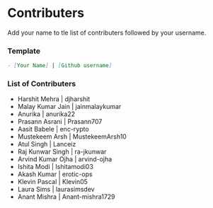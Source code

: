 # Contributers

Add your name to tle list of contributers followed by your username.

### Template

```md
- [Your Name] | [Github username]
```

### List of Contributers
- Harshit Mehra | djharshit
- Malay Kumar Jain | jainmalaykumar
- Anurika | anurika22
- Prasann Asrani | Prasann707
- Aasit Babele | enc-rypto
- Mustekeem Arsh | MustekeemArsh10
- Atul Singh | Lanceiz
- Raj Kunwar Singh | ra-jkunwar
- Arvind Kumar Ojha | arvind-ojha
- Ishita Modi | Ishitamodi03
- Akash Kumar | erotic-ops
- Klevin Pascal | Klevin05
- Laura Sims | laurasimsdev
- Anant Mishra | Anant-mishra1729
